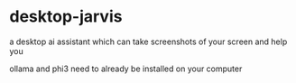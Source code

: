 # desktop-jarvis
 a desktop ai assistant which can take screenshots of your screen and help you

 ollama and phi3 need to already be installed on your computer
